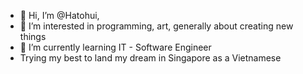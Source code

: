 - 👋 Hi, I’m @Hatohui,
- 👀 I’m interested in programming, art, generally about creating new things
- 🌱 I’m currently learning IT - Software Engineer
- Trying my best to land my dream in Singapore as a Vietnamese

<!---
Hatohui/Hatohui is a ✨ special ✨ repository because its `README.md` (this file) appears on your GitHub profile.
You can click the Preview link to take a look at your changes.
--->
